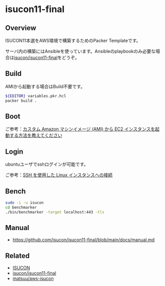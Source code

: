 # isucon11-final

## Overview

ISUCON11本選をAWS環境で構築するためのPacker Templateです。


サーバ内の構築にはAnsibleを使っています。Ansibleのplaybookのみ必要な場合は[isucon/isucon11-final](https://github.com/isucon/isucon11-final)をどうぞ。

## Build

AMIから起動する場合はBuild不要です。

```sh
${EDITOR} variables.pkr.hcl
packer build .
```

## Boot

ご参考：[カスタム Amazon マシンイメージ (AMI) から EC2 インスタンスを起動する方法を教えてください](https://aws.amazon.com/jp/premiumsupport/knowledge-center/launch-instance-custom-ami/)

## Login

ubuntuユーザでsshログインが可能です。

ご参考：[SSH を使用した Linux インスタンスへの接続](https://docs.aws.amazon.com/ja_jp/AWSEC2/latest/UserGuide/AccessingInstancesLinux.html)

## Bench

```sh
sudo -i -u isucon
cd benchmarker
./bin/benchmarker -target localhost:443 -tls
```

## Manual

* https://github.com/isucon/isucon11-final/blob/main/docs/manual.md

## Related

* [ISUCON](https://isucon.net/)
* [isucon/isucon11-final](https://github.com/isucon/isucon11-final)
* [matsuu/aws-isucon](https://github.com/matsuu/aws-isucon)
